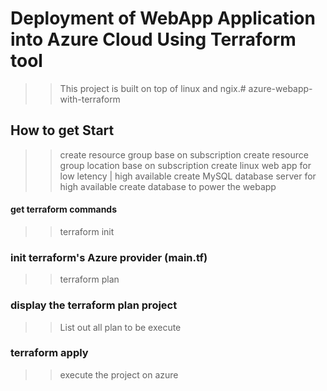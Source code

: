 # Deployment of WebApp Application into Azure Cloud Using Terraform tool
>> This project is built on top of linux and ngix.# azure-webapp-with-terraform
## How to get Start
>> create resource group base on subscription
>> create resource group location base on subscription
>> create linux web app for low letency | high available
>> create MySQL database server for high available 
>> create database to power the webapp

#### get terraform commands 
>> terraform init
### init terraform's Azure provider (main.tf)
 >> terraform plan
### display the terraform plan project
>> List out all plan to be execute
### terraform apply
>>execute the project on azure


